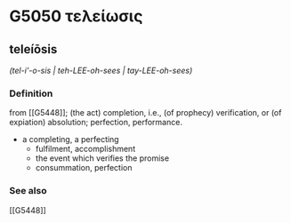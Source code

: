 # G5050 τελείωσις

## teleíōsis

_(tel-i'-o-sis | teh-LEE-oh-sees | tay-LEE-oh-sees)_

### Definition

from [[G5448]]; (the act) completion, i.e., (of prophecy) verification, or (of expiation) absolution; perfection, performance.

- a completing, a perfecting
  - fulfilment, accomplishment
  - the event which verifies the promise
  - consummation, perfection

### See also

[[G5448]]

